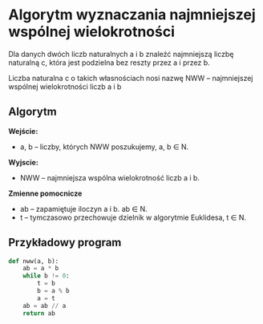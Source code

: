 # Algorytm wyznaczania najmniejszej wspólnej wielokrotności

Dla danych dwóch liczb naturalnych a i b znaleźć najmniejszą liczbę naturalną c, która jest podzielna bez reszty przez a i przez b.

Liczba naturalna c o takich własnościach nosi nazwę NWW – najmniejszej wspólnej wielokrotności liczb a i b

## Algorytm
**Wejście:**
* a, b	 – 	liczby, których NWW poszukujemy, a, b ∈ N.


**Wyjscie:**
* NWW – najmniejsza wspólna wielokrotność liczb a i b.

**Zmienne pomocnicze**
* ab	 – 	zapamiętuje iloczyn a i b. ab ∈ N.
* t	 –  	tymczasowo przechowuje dzielnik w algorytmie Euklidesa, t ∈ N.


## Przykładowy program

```python
def nww(a, b):
    ab = a * b
    while b != 0:
        t = b
        b = a % b
        a = t
    ab = ab // a
    return ab
```
